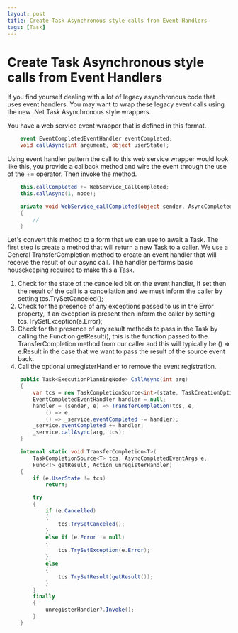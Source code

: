 ```yaml
---
layout: post
title: Create Task Asynchronous style calls from Event Handlers
tags: [Task]
---
```


# Create Task Asynchronous style calls from Event Handlers

If you find yourself dealing with a lot of legacy asynchronous code that uses event handlers. You may want to wrap these legacy event calls using the new .Net Task Asynchronous style wrappers.

You have a web service event wrapper that is defined in this format.

```c#
    event EventCompletedEventHandler eventCompleted;
    void callAsync(int argument, object userState);
```

Using event handler pattern the call to this web service wrapper would look like this, you provide a callback method and wire the event through the use of the += operator. Then invoke the method.

```c#
    this.callCompleted += WebService_CallCompleted;
    this.callAsync(1, node);

    private void WebService_callCompleted(object sender, AsyncCompletedEventArgs e)
    {
        //
    }
```

Let's convert this method to a form that we can use to await a Task. The first step is create a method that will return a new Task to a caller. We use a General TransferCompletion method to create an event handler that will receive the result of our async call. The handler performs basic housekeeping required to make this a Task.

1. Check for the state of the cancelled bit on the event handler, If set then the result of the call is a cancellation and we must inform the caller by setting tcs.TrySetCanceled();
1. Check for the presence of any exceptions passed to us in the Error property, if an exception is present then inform the caller by setting tcs.TrySetException(e.Error);
1. Check for the presence of any result methods to pass in the Task by calling the Function getResult(), this is the function passed to the TransferCompletion method from our caller and this will typically be () => e.Result in the case that we want to pass the result of the source event back.
1. Call the optional unregisterHandler to remove the event registration.

```c#
    public Task<ExecutionPlanningNode> CallAsync(int arg)
    {
        var tcs = new TaskCompletionSource<int>(state, TaskCreationOptions.None);
        EventCompletedEventHandler handler = null;
        handler = (sender, e) => TransferCompletion(tcs, e,
            () => e,
            () => _service.eventCompleted -= handler);
        _service.eventCompleted += handler;
        _service.callAsync(arg, tcs);
    }

    internal static void TransferCompletion<T>(
        TaskCompletionSource<T> tcs, AsyncCompletedEventArgs e,
        Func<T> getResult, Action unregisterHandler)
    {
        if (e.UserState != tcs)
            return;

        try
        {
            if (e.Cancelled)
            {
                tcs.TrySetCanceled();
            }
            else if (e.Error != null)
            {
                tcs.TrySetException(e.Error);
            }
            else
            {
                tcs.TrySetResult(getResult());
            }
        }
        finally
        {
            unregisterHandler?.Invoke();
        }
    }
```